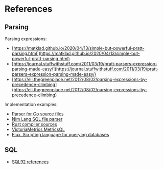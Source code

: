 # References

## Parsing

Parsing expressions:
* [https://matklad.github.io/2020/04/13/simple-but-powerful-pratt-parsing.html](https://matklad.github.io/2020/04/13/simple-but-powerful-pratt-parsing.html)
* [https://journal.stuffwithstuff.com/2011/03/19/pratt-parsers-expression-parsing-made-easy/](https://journal.stuffwithstuff.com/2011/03/19/pratt-parsers-expression-parsing-made-easy/)
* [https://eli.thegreenplace.net/2012/08/02/parsing-expressions-by-precedence-climbing](https://eli.thegreenplace.net/2012/08/02/parsing-expressions-by-precedence-climbing)

Implementation examples:
* [Parser for Go source files](https://github.com/golang/go/tree/master/src/go) 
* [Nim Lang SQL file parser](https://github.com/nim-lang/Nim/blob/devel/lib/pure/parsesql.nim)
* [Rust compiler sources](https://github.com/rust-lang/rust/tree/master/compiler/rustc_parse/src)
* [VictoriaMetrics MetricsQL](https://github.com/VictoriaMetrics/metricsql)
* [Flux. Scripting language for querying databases](https://github.com/influxdata/flux)

## SQL
* [SQL92 references](http://www.contrib.andrew.cmu.edu/~shadow/sql/sql1992.txt)

